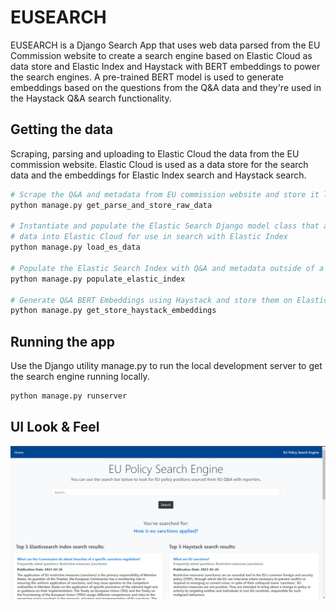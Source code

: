 # EUSEARCH 

EUSEARCH is a Django Search App that uses web data parsed from the EU Commission website to create a search engine
based on Elastic Cloud as data store and Elastic Index and Haystack with BERT embeddings to power the search engines. A pre-trained BERT model is used to generate embeddings based on the questions from the Q&A data and they're used in the Haystack Q&A search functionality.

## Getting the data

Scraping, parsing and uploading to Elastic Cloud the data from the EU commission website. Elastic Cloud is
used as a data store for the search data and the embeddings for Elastic Index search and Haystack search.

```python
# Scrape the Q&A and metadata from EU commission website and store it locally into a .json file
python manage.py get_parse_and_store_raw_data

# Instantiate and populate the Elastic Search Django model class that automatically uploads 
# data into Elastic Cloud for use in search with Elastic Index
python manage.py load_es_data

# Populate the Elastic Search Index with Q&A and metadata outside of a Django model
python manage.py populate_elastic_index

# Generate Q&A BERT Embeddings using Haystack and store them on Elastic Cloud for use in Haystack Q&A search
python manage.py get_store_haystack_embeddings
```

## Running the app

Use the Django utility manage.py to run the local development server to get the search engine running locally.

```python
python manage.py runserver
```

## UI Look & Feel

![Link text Here](staticfiles\search\look_and_feel.jpg)